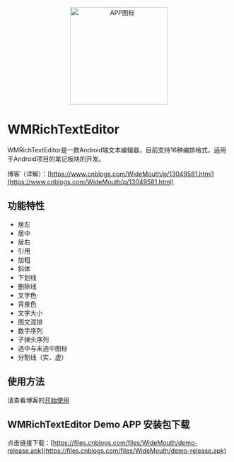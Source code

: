 <p align="center">
  <img src="https://img2020.cnblogs.com/blog/1902279/202006/1902279-20200607001143829-969228559.png" width="220" height="220" alt="APP图标" />
</p>

# WMRichTextEditor

WMRichTextEditor是一款Android端文本编辑器，目前支持16种编排格式，适用于Android项目的笔记板块的开发。

博客（详解）：[https://www.cnblogs.com/WideMouth/p/13049581.html](https://www.cnblogs.com/WideMouth/p/13049581.html)

## 功能特性

- 居左
- 居中
- 居右
- 引用
- 加粗
- 斜体
- 下划线
- 删除线
- 文字色
- 背景色
- 文字大小
- 图文混排
- 数字序列
- 子弹头序列
- 选中与未选中图标
- 分割线（实、虚）

## 使用方法

请查看博客的[开始使用](https://www.cnblogs.com/WideMouth/p/13049581.html)

## WMRichTextEditor Demo APP 安装包下载
点击链接下载：[https://files.cnblogs.com/files/WideMouth/demo-release.apk](https://files.cnblogs.com/files/WideMouth/demo-release.apk)
